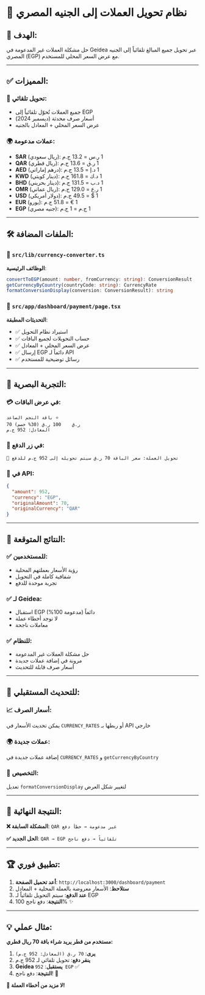 # 💱 نظام تحويل العملات إلى الجنيه المصري

## 🎯 **الهدف**:
حل مشكلة العملات غير المدعومة في Geidea عبر تحويل جميع المبالغ تلقائياً إلى الجنيه المصري (EGP) مع عرض السعر المحلي للمستخدم.

---

## ✅ **المميزات**:

### 🔄 **تحويل تلقائي**:
- جميع العملات تُحوّل تلقائياً إلى EGP
- أسعار صرف محدثة (ديسمبر 2024)
- عرض السعر المحلي + المعادل بالجنيه

### 🌍 **عملات مدعومة**:
- **SAR** (ريال سعودي): 1 ر.س = 13.2 ج.م
- **QAR** (ريال قطري): 1 ر.ق = 13.6 ج.م  
- **AED** (درهم إماراتي): 1 د.إ = 13.5 ج.م
- **KWD** (دينار كويتي): 1 د.ك = 161.8 ج.م
- **BHD** (دينار بحريني): 1 د.ب = 131.5 ج.م
- **OMR** (ريال عماني): 1 ر.ع = 129.0 ج.م
- **USD** (دولار أمريكي): 1 $ = 49.5 ج.م
- **EUR** (يورو): 1 € = 51.8 ج.م
- **EGP** (جنيه مصري): 1 ج.م = 1 ج.م

---

## 🛠️ **الملفات المضافة**:

### 📄 `src/lib/currency-converter.ts`
**الوظائف الرئيسية**:
```typescript
convertToEGP(amount: number, fromCurrency: string): ConversionResult
getCurrencyByCountry(countryCode: string): CurrencyRate  
formatConversionDisplay(conversion: ConversionResult): string
```

### 📄 `src/app/dashboard/payment/page.tsx`
**التحديثات المطبقة**:
- ✅ استيراد نظام التحويل
- ✅ حساب التحويلات لجميع الباقات
- ✅ عرض السعر المحلي + المعادل
- ✅ إرسال EGP دائماً لـ API
- ✅ رسائل توضيحية للمستخدم

---

## 🎨 **التجربة البصرية**:

### 💳 **في عرض الباقات**:
```
باقة النجم الصاعد ⭐
70 ر.ق    100 ر.ق (30% خصم)
المعادل: 952 ج.م
```

### 💱 **في زر الدفع**:
```
💱 تحويل العملة: سعر الباقة 70 ر.ق سيتم تحويله إلى 952 ج.م للدفع
```

### 🔄 **في API**:
```json
{
  "amount": 952,
  "currency": "EGP",
  "originalAmount": 70,
  "originalCurrency": "QAR"
}
```

---

## 🚀 **النتائج المتوقعة**:

### ✅ **للمستخدمين**:
- رؤية الأسعار بعملتهم المحلية
- شفافية كاملة في التحويل
- تجربة موحدة للدفع

### ✅ **لـ Geidea**:
- استقبال EGP دائماً (مدعومة 100%)
- لا توجد أخطاء عملة
- معاملات ناجحة

### ✅ **للنظام**:
- حل مشكلة العملات غير المدعومة
- مرونة في إضافة عملات جديدة
- أسعار صرف قابلة للتحديث

---

## 🔧 **للتحديث المستقبلي**:

### 📈 **أسعار الصرف**:
يمكن تحديث الأسعار في `CURRENCY_RATES` أو ربطها بـ API خارجي

### 🌍 **عملات جديدة**:
إضافة عملات جديدة في `CURRENCY_RATES` و `getCurrencyByCountry`

### 🎨 **التخصيص**:
تعديل `formatConversionDisplay` لتغيير شكل العرض

---

## 🎉 **النتيجة النهائية**:

**❌ المشكلة السابقة**: `QAR غير مدعومة → خطأ دفع`

**✅ الحل الجديد**: `QAR → EGP تلقائياً → دفع ناجح`

---

## 🏆 **تطبيق فوري**:

1. **أعد تحميل الصفحة**: `http://localhost:3000/dashboard/payment`
2. **ستلاحظ**: الأسعار معروضة بالعملة المحلية + المعادل
3. **عند الدفع**: سيتم التحويل تلقائياً لـ EGP
4. **النتيجة**: دفع ناجح 100% ✨

---

## 💡 **مثال عملي**:

**مستخدم من قطر يريد شراء باقة 70 ريال قطري:**

1. **يرى**: `70 ر.ق (المعادل: 952 ج.م)`
2. **ينقر دفع**: تحويل تلقائي لـ 952 ج.م
3. **Geidea يستقبل**: `952 EGP` ✅
4. **النتيجة**: دفع ناجح! 🎉

**🎯 لا مزيد من أخطاء العملة!** 